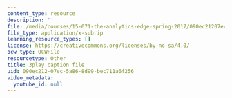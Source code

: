 ```yaml
---
content_type: resource
description: ''
file: /media/courses/15-071-the-analytics-edge-spring-2017/090ec21207ec5a868d99bec711a6f256_SSzcvj2biAQ.vtt
file_type: application/x-subrip
learning_resource_types: []
license: https://creativecommons.org/licenses/by-nc-sa/4.0/
ocw_type: OCWFile
resourcetype: Other
title: 3play caption file
uid: 090ec212-07ec-5a86-8d99-bec711a6f256
video_metadata:
  youtube_id: null
---
```

